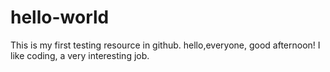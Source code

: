 # hello-world
This is my first testing resource in github.
hello,everyone, good afternoon! I like coding, a very interesting job.
